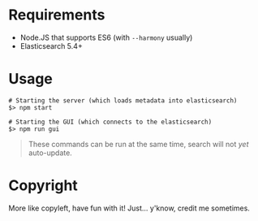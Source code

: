 # Requirements

- Node.JS that supports ES6 (with `--harmony` usually)
- Elasticsearch 5.4+

# Usage

```
# Starting the server (which loads metadata into elasticsearch)
$> npm start

# Starting the GUI (which connects to the elasticsearch)
$> npm run gui
```

> These commands can be run at the same time, search will not *yet* auto-update.

# Copyright

More like copyleft, have fun with it! Just... y'know, credit me sometimes.
